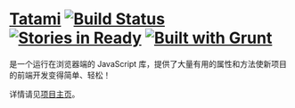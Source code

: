 # [Tatami](http://dev.ourai.ws/projects/tatami/) [![Build Status](https://travis-ci.org/ourai/tatami.png?branch=master)](https://travis-ci.org/ourai/tatami) [![Stories in Ready](https://badge.waffle.io/ourai/tatami.png?label=ready)](https://waffle.io/ourai/tatami) [![Built with Grunt](https://cdn.gruntjs.com/builtwith.png)](http://gruntjs.com/)

是一个运行在浏览器端的 JavaScript 库，提供了大量有用的属性和方法使新项目的前端开发变得简单、轻松！

详情请见[项目主页](http://dev.ourai.ws/projects/tatami/)。

